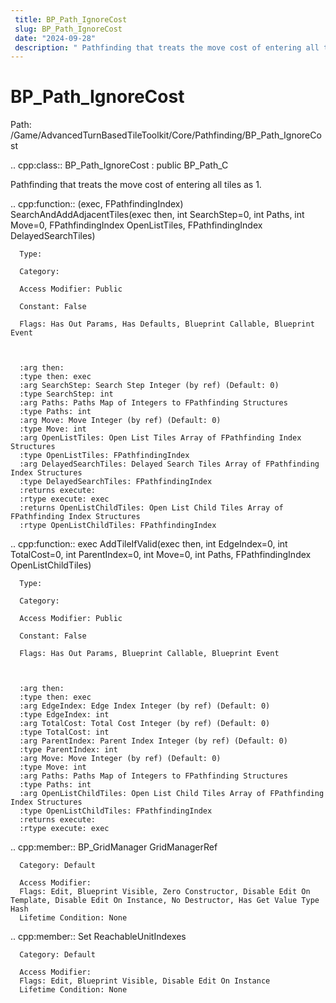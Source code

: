 ```yaml
---
 title: BP_Path_IgnoreCost
 slug: BP_Path_IgnoreCost
 date: "2024-09-28"
 description: " Pathfinding that treats the move cost of entering all tiles as 1."
---
```


BP_Path_IgnoreCost
===================

Path: /Game/AdvancedTurnBasedTileToolkit/Core/Pathfinding/BP_Path_IgnoreCost

.. cpp:class:: BP_Path_IgnoreCost : public BP_Path_C

   Pathfinding that treats the move cost of entering all tiles as 1.

   .. cpp:function:: (exec, FPathfindingIndex) SearchAndAddAdjacentTiles(exec then, int SearchStep=0, int Paths, int Move=0, FPathfindingIndex OpenListTiles, FPathfindingIndex DelayedSearchTiles)

      Type: 

      Category: 

      Access Modifier: Public

      Constant: False

      Flags: Has Out Params, Has Defaults, Blueprint Callable, Blueprint Event

      

      :arg then: 
      :type then: exec
      :arg SearchStep: Search Step Integer (by ref) (Default: 0)
      :type SearchStep: int
      :arg Paths: Paths Map of Integers to FPathfinding Structures
      :type Paths: int
      :arg Move: Move Integer (by ref) (Default: 0)
      :type Move: int
      :arg OpenListTiles: Open List Tiles Array of FPathfinding Index Structures
      :type OpenListTiles: FPathfindingIndex
      :arg DelayedSearchTiles: Delayed Search Tiles Array of FPathfinding Index Structures
      :type DelayedSearchTiles: FPathfindingIndex
      :returns execute: 
      :rtype execute: exec
      :returns OpenListChildTiles: Open List Child Tiles Array of FPathfinding Index Structures
      :rtype OpenListChildTiles: FPathfindingIndex

   .. cpp:function:: exec AddTileIfValid(exec then, int EdgeIndex=0, int TotalCost=0, int ParentIndex=0, int Move=0, int Paths, FPathfindingIndex OpenListChildTiles)

      Type: 

      Category: 

      Access Modifier: Public

      Constant: False

      Flags: Has Out Params, Blueprint Callable, Blueprint Event

      

      :arg then: 
      :type then: exec
      :arg EdgeIndex: Edge Index Integer (by ref) (Default: 0)
      :type EdgeIndex: int
      :arg TotalCost: Total Cost Integer (by ref) (Default: 0)
      :type TotalCost: int
      :arg ParentIndex: Parent Index Integer (by ref) (Default: 0)
      :type ParentIndex: int
      :arg Move: Move Integer (by ref) (Default: 0)
      :type Move: int
      :arg Paths: Paths Map of Integers to FPathfinding Structures
      :type Paths: int
      :arg OpenListChildTiles: Open List Child Tiles Array of FPathfinding Index Structures
      :type OpenListChildTiles: FPathfindingIndex
      :returns execute: 
      :rtype execute: exec

   .. cpp:member:: BP_GridManager GridManagerRef

      Category: Default

      Access Modifier: 
      Flags: Edit, Blueprint Visible, Zero Constructor, Disable Edit On Template, Disable Edit On Instance, No Destructor, Has Get Value Type Hash
      Lifetime Condition: None

      

   .. cpp:member:: Set ReachableUnitIndexes

      Category: Default

      Access Modifier: 
      Flags: Edit, Blueprint Visible, Disable Edit On Instance
      Lifetime Condition: None

      

